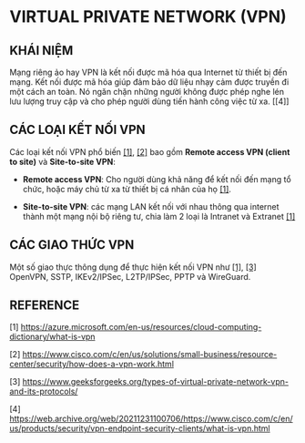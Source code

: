 # VIRTUAL PRIVATE NETWORK (VPN)

## KHÁI NIỆM

Mạng riêng ảo hay VPN là kết nối được mã hóa qua Internet từ thiết bị đến mạng. Kết nối được mã hóa giúp đảm bảo dữ liệu nhạy cảm được truyền đi một cách an toàn. Nó ngăn chặn những người không được phép nghe lén lưu lượng truy cập và cho phép người dùng tiến hành công việc từ xa. [[4]]

## CÁC LOẠI KẾT NỐI VPN

Các loại kết nối VPN phổ biến [[1]](https://azure.microsoft.com/en-us/resources/cloud-computing-dictionary/what-is-vpn), [[2]](https://www.cisco.com/c/en/us/solutions/small-business/resource-center/security/how-does-a-vpn-work.html) bao gồm **Remote access VPN (client to site)** và **Site-to-site VPN**:

- **Remote access VPN**: Cho người dùng khả năng để kết nối đến mạng tổ chức, hoặc máy chủ từ xa từ thiết bị cá nhân của họ [[1]](https://azure.microsoft.com/en-us/resources/cloud-computing-dictionary/what-is-vpn).

- **Site-to-site VPN**: các mạng LAN kết nối với nhau thông qua internet thành một mạng nội bộ riêng tư, chia làm 2 loại là Intranet và Extranet [[1]](https://azure.microsoft.com/en-us/resources/cloud-computing-dictionary/what-is-vpn)

## CÁC GIAO THỨC VPN

Một số giao thực thông dụng để thực hiện kết nối VPN như [[1]](https://azure.microsoft.com/en-us/resources/cloud-computing-dictionary/what-is-vpn), [[3]](https://www.geeksforgeeks.org/types-of-virtual-private-network-vpn-and-its-protocols/) OpenVPN, SSTP, IKEv2/IPSec, L2TP/IPSec, PPTP và WireGuard.

## REFERENCE

[1] <https://azure.microsoft.com/en-us/resources/cloud-computing-dictionary/what-is-vpn>

[2] <https://www.cisco.com/c/en/us/solutions/small-business/resource-center/security/how-does-a-vpn-work.html>

[3] <https://www.geeksforgeeks.org/types-of-virtual-private-network-vpn-and-its-protocols/>

[4] <https://web.archive.org/web/20211231100706/https://www.cisco.com/c/en/us/products/security/vpn-endpoint-security-clients/what-is-vpn.html>
